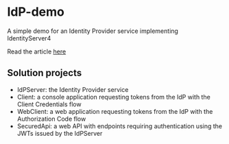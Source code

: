 # IdP-demo

A simple demo for an Identity Provider service implementing IdentityServer4

Read the article [here](https://engineering.hexacta.com/implementing-openid-connect-on-net-7-f3cc51f9d7fd)

## Solution projects

- IdPServer: the Identity Provider service
- Client: a console application requesting tokens from the IdP with the Client Credentials flow
- WebClient: a web application requesting tokens from the IdP with the Authorization Code flow
- SecuredApi: a web API with endpoints requiring authentication using the JWTs issued by the IdPServer
